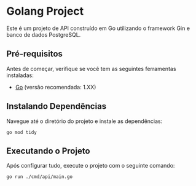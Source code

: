 # Golang Project

Este é um projeto de API construído em Go utilizando o framework Gin e banco de dados PostgreSQL.

## Pré-requisitos

Antes de começar, verifique se você tem as seguintes ferramentas instaladas:

- [Go](https://golang.org/dl/) (versão recomendada: 1.XX)

## Instalando Dependências

Navegue até o diretório do projeto e instale as dependências:

```prompt
go mod tidy
```


## Executando o Projeto

Após configurar tudo, execute o projeto com o seguinte comando:

```prompt
go run ./cmd/api/main.go
```